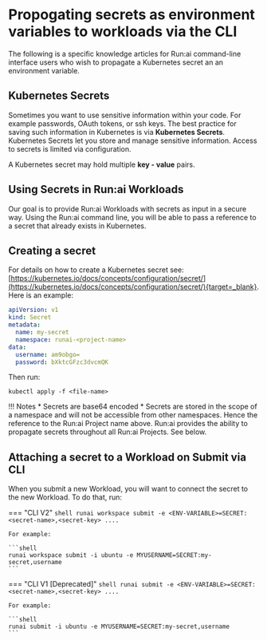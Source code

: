 # Propogating secrets as environment variables to workloads via the CLI

The following is a specific knowledge articles for Run:ai command-line interface users who wish to propagate a Kubernetes secret an an environment variable.

## Kubernetes Secrets

Sometimes you want to use sensitive information within your code. For example passwords, OAuth tokens, or ssh keys. The best practice for saving such information in Kubernetes is via **Kubernetes Secrets**. Kubernetes Secrets let you store and manage sensitive information. Access to secrets is limited via configuration.

A Kubernetes secret may hold multiple **key - value** pairs.

## Using Secrets in Run:ai Workloads

Our goal is to provide Run:ai Workloads with secrets as input in a secure way. Using the Run:ai command line, you will be able to pass a reference to a secret that already exists in Kubernetes.

## Creating a secret

For details on how to create a Kubernetes secret see: [https://kubernetes.io/docs/concepts/configuration/secret/](https://kubernetes.io/docs/concepts/configuration/secret/){target=_blank}. Here is an example:

``` YAML
apiVersion: v1
kind: Secret
metadata:
  name: my-secret
  namespace: runai-<project-name>
data:
  username: am9obgo=
  password: bXktcGFzc3dvcmQK
```

Then run:
```
kubectl apply -f <file-name>
```

!!! Notes
    * Secrets are base64 encoded
    * Secrets are stored in the scope of a namespace and will not be accessible from other namespaces. Hence the reference to the Run:ai Project name above. Run:ai provides the ability to propagate secrets throughout all Run:ai Projects. See below.

## Attaching a secret to a Workload on Submit via CLI

When you submit a new Workload, you will want to connect the secret to the new Workload. To do that, run:

=== "CLI V2"
    ```shell
    runai workspace submit -e <ENV-VARIABLE>=SECRET:<secret-name>,<secret-key> ....
    ```

    For example:
    
    ```shell
    runai workspace submit -i ubuntu -e MYUSERNAME=SECRET:my-secret,username
    ```

=== "CLI V1 [Deprecated]"
    ```shell
    runai submit -e <ENV-VARIABLE>=SECRET:<secret-name>,<secret-key> ....
    ```
    
    For example:
    
    ```shell
    runai submit -i ubuntu -e MYUSERNAME=SECRET:my-secret,username
    ```
